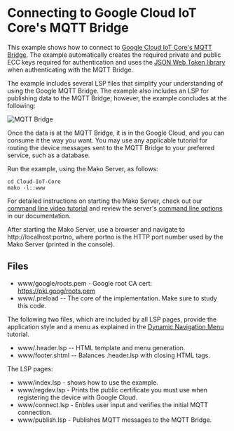 # Connecting to Google Cloud IoT Core's MQTT Bridge

This example shows how to connect to [Google Cloud IoT Core's MQTT Bridge](https://cloud.google.com/iot/docs/how-tos/mqtt-bridge). The example automatically creates the required private and public ECC keys required for authentication and uses the [JSON Web Token library](https://realtimelogic.com/ba/doc/?url=auxlua.html#ba_crypto_JWT) when authenticating with the MQTT Bridge.

The example includes several LSP files that simplify your understanding of using the Google MQTT Bridge. The example also includes an LSP for publishing data to the MQTT Bridge; however, the example concludes at the following:

![MQTT Bridge](https://cloud.google.com/iot/resources/gateway-arch.png "Google's MQTT Bridge")

Once the data is at the MQTT Bridge, it is in the Google Cloud, and you can consume it the way you want. You may use any applicable tutorial for routing the device messages sent to the MQTT Bridge to your preferred service, such as a database.

Run the example, using the Mako Server, as follows:

```
cd Cloud-IoT-Core
mako -l::www
```

For detailed instructions on starting the Mako Server, check out our [command line video tutorial](https://youtu.be/vwQ52ZC5RRg) and review the server's [command line options](https://realtimelogic.com/ba/doc/?url=Mako.html#loadapp) in our documentation.

After starting the Mako Server, use a browser and navigate to
http://localhost:portno, where portno is the HTTP port number used by
the Mako Server (printed in the console).


## Files
* www/google/roots.pem  - Google root CA cert: https://pki.goog/roots.pem
* www/.preload -- The core of the implementation. Make sure to study this code.

The following two files, which are included by all LSP pages, provide the application style and a menu as explained in the [Dynamic Navigation Menu](https://makoserver.net/articles/Dynamic-Navigation-Menu) tutorial.

* www/.header.lsp -- HTML template and menu generation.
* www/footer.shtml -- Balances .header.lsp with closing HTML tags.

The LSP pages:

* www/index.lsp - shows how to use the example.
* www/regdev.lsp - Prints the public certificate you must use when registering the device with Google Cloud.
* www/connect.lsp - Enbles user input and verifies the initial MQTT connection.
* www/publish.lsp - Publishes MQTT messages to the MQTT Bridge.
